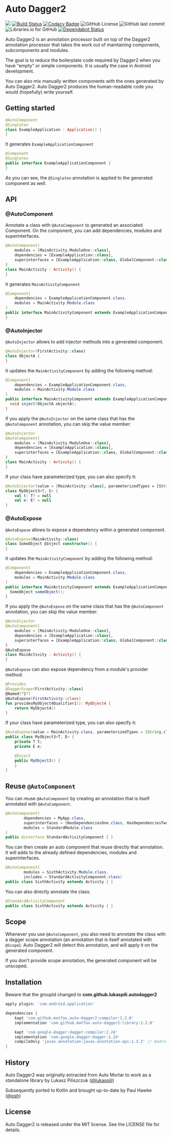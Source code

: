 # Auto Dagger2

[![](https://jitpack.io/v/matfax/auto-dagger2.svg)](https://jitpack.io/#matfax/auto-dagger2)
[![Build Status](https://travis-ci.com/matfax/auto-dagger2.svg?branch=master)](https://travis-ci.com/matfax/auto-dagger2)
[![Codacy Badge](https://api.codacy.com/project/badge/Grade/8ff996f65cb94130bd4f95f4df57c522)](https://www.codacy.com/app/matfax/auto-dagger2?utm_source=github.com&amp;utm_medium=referral&amp;utm_content=matfax/auto-dagger2&amp;utm_campaign=Badge_Grade)
![GitHub License](https://img.shields.io/github/license/matfax/auto-dagger2.svg)
![GitHub last commit](https://img.shields.io/github/last-commit/matfax/auto-dagger2.svg)
![Libraries.io for GitHub](https://img.shields.io/librariesio/github/matfax/auto-dagger2.svg)
[![Dependabot Status](https://api.dependabot.com/badges/status?host=github&repo=matfax/auto-dagger2)](https://dependabot.com)

Auto Dagger2 is an annotation processor built on top of the Dagger2 annotation processor that takes the work
out of maintaining components, subcomponents and modules.

The goal is to reduce the boilerplate code required by Dagger2 when you have "empty" or simple 
components. It is usually the case in Android development.  

You can also mix manually written components with the ones generated by Auto Dagger2. Auto 
Dagger2 produces the human-readable code you would (hopefully) write yourself.


## Getting started

```kotlin
@AutoComponent
@Singleton
class ExampleApplication : Application() {
}
```

It generates `ExampleApplicationComponent`

```java
@Component
@Singleton
public interface ExampleApplicationComponent { 
}
```

As you can see, the `@Singleton` annotation is applied to the generated component as well.


## API

### @AutoComponent

Annotate a class with `@AutoComponent` to generated an associated Component.
On the component, you can add dependencies, modules and superinterfaces.

```kotlin
@AutoComponent(
    modules = [MainActivity.ModuleOne::class],
    dependencies = [ExampleApplication::class],
    superinterfaces = [ExampleApplication::class, GlobalComponent::class],
)
class MainActivity : Activity() {
}
```

It generates `MainActivityComponent`

```java
@Component(
    dependencies = ExampleApplicationComponent.class,
    modules = MainActivity.Module.class
)
public interface MainActivityComponent extends ExampleApplicationComponent, GlobalComponent {
}
```


### @AutoInjector

`@AutoInjector` allows to add injector methods into a generated component.  

```kotlin
@AutoInjector(FirstActivity::class)
class ObjectA {
}
```

It updates the `MainActivityComponent` by adding the following method:

```java
@Component(
    dependencies = ExampleApplicationComponent.class,
    modules = MainActivity.Module.class
)
public interface MainActivityComponent extends ExampleApplicationComponent, GlobalComponent {
  void inject(ObjectA objectA);
}
```

If you apply the `@AutoInjector` on the same class that has the `@AutoComponent` annotation, you can skip the value member:

```kotlin
@AutoInjector
@AutoComponent(
    modules = [MainActivity.ModuleOne::class],
    dependencies = [ExampleApplication::class],
    superinterfaces = [ExampleApplication::class, GlobalComponent::class],
)
class MainActivity : Activity() {
}
```

If your class have parameterized type, you can also specify it:

```kotlin
@AutoInjector(value = [MainActivity::class], parameterizedTypes = [String::class, String::class])
class MyObject3<T, E> {
    val t: T? = null
    val e: E? = null
}
```


### @AutoExpose

`@AutoExpose` allows to expose a dependency within a generated component.  

```kotlin
@AutoExpose(MainActivity::class)
class SomeObject @Inject constructor() {
}
```

It updates the `MainActivityComponent` by adding the following method:

```java
@Component(
    dependencies = ExampleApplicationComponent.class,
    modules = MainActivity.Module.class
)
public interface MainActivityComponent extends ExampleApplicationComponent, GlobalComponent {
  SomeObject someObject();
}
```

If you apply the `@AutoExpose` on the same class that has the `@AutoComponent` annotation, you can skip the value member:

```kotlin
@AutoInjector
@AutoComponent(
    modules = [MainActivity.ModuleOne::class],
    dependencies = [ExampleApplication::class],
    superinterfaces = [ExampleApplication::class, GlobalComponent::class],
)
@AutoExpose
class MainActivity : Activity() {
}
```

`@AutoExpose` can also expose dependency from a module's provider method:

```kotlin
@Provides
@DaggerScope(FirstActivity::class)
@Named("1")
@AutoExpose(FirstActivity::class)
fun providesMyObject4Qualifier1(): MyObject4 {
    return MyObject4()
}
```

If your class have parameterized type, you can also specify it:

```java
@AutoExpose(value = MainActivity.class, parameterizedTypes = {String.class, String.class})
public class MyObject3<T, E> {
    private T t;
    private E e;

    @Inject
    public MyObject3() {
    }
}
```


## Reuse `@AutoComponent`

You can reuse `@AutoComponent` by creating an annotation that is itself annotated with `@AutoComponent`.

```java
@AutoComponent(
        dependencies = MyApp.class,
        superinterfaces = {HasDependenciesOne.class, HasDependenciesTwo.class},
        modules = StandardModule.class
)
public @interface StandardActivityComponent { }
```

You can then create an auto component that reuse directly that annotation.  
It will adds to the already defined dependencies, modules and superinterfaces.

```java
@AutoComponent(
        modules = SixthActivity.Module.class,
        includes = StandardActivityComponent.class)
public class SixthActivity extends Activity { }
```

You can also directly annotate the class:

```java
@StandardActivityComponent
public class SixthActivity extends Activity { }
```


## Scope

Whenever you use `@AutoComponent`, you also need to annotate the class with a dagger scope 
annotation (an annotation that is itself annotated with `@Scope`).  Auto Dagger2 will detect 
this annotation, and will apply it on the generated component.

If you don't provide scope annotation, the generated component will be unscoped.


## Installation

Beware that the groupId changed to **com.github.lukaspili.autodagger2**

```groovy
apply plugin: 'com.android.application'

dependencies {
    kapt 'com.github.matfax.auto-dagger2:compiler:1.2.0'
    implementation 'com.github.matfax.auto-dagger2:library:1.2.0'

    kapt 'com.google.dagger:dagger-compiler:2.24'
    implementation 'com.google.dagger:dagger:2.24'
    compileOnly 'javax.annotation:javax.annotation-api:1.3.2' // Android only
}
```


## History

Auto Dagger2 was originally extracted from Auto Mortar to work as a standalone library by 
Lukasz Piliszczuk ([@lukaspili](https://twitter.com/lukaspili))

Subsequently ported to Kotlin and brought up-to-date by Paul Hawke ([@psh](https://twitter.com/psh))


## License

Auto Dagger2 is released under the MIT license. See the LICENSE file for details.
